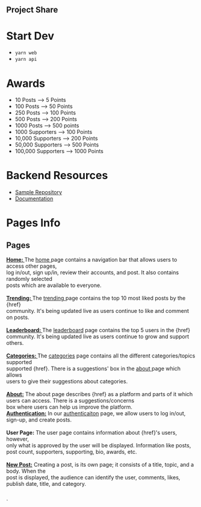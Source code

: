 ## Project Share

# Start Dev
  - `yarn web` 
  - `yarn api`

# Awards
  - 10 Posts --> 5 Points
  - 100 Posts --> 50 Points
  - 250 Posts --> 100 Points
  - 500 Posts --> 200 Points
  - 1000 Posts --> 500 points
  - 1000 Supporters --> 100 Points
  - 10,000 Supporters --> 200 Points
  - 50,000 Supporters --> 500 Points
  - 100,000 Supporters --> 1000 Points
  
# Backend Resources
  - <a href="https://github.com/bkonkle/node-knex-typescript-example">Sample Repository</a>
  - <a href="https://knexjs.org/#typescript-support">Documentation</a>

# Pages Info
  <h2>Pages</h2>
  <p>
    <strong><a href="/home"> Home: </a></strong> The <a href="/home"> home </a> page contains a navigation bar that allows users to access other pages,
    <br />
    log in/out, sign up/in, review their accounts, and post. It also contains randomly selected
    <br />
    posts which are available to everyone.
    <br />
    <br />
    <strong><a href="/trending">Trending: </a></strong> The <a href="/trending"> trending </a> page contains the top 10 most liked posts by the {href}
    <br />
    community. It's being updated live as users continue to like and comment on posts.
    <br />
    <br />
    <strong><a href="/leaderboard">Leaderboard: </a></strong> The <a href="/leaderboard">leaderboard</a> page contains the top 5 users in the {href}
    <br /> community. It's being updated live as users continue to grow and support others.
    <br />
    <br />
    <strong><a href="/categories">Categories: </a></strong> The <a href="/categories">categories</a> page contains all the different categories/topics supported
    <br />
    supported {href}. There is a suggestions' box in the <a href="/about">about </a> page which allows
    <br />
    users to give their suggestions about categories.
    <br />
    <br />
    <strong><a href="/about">About:</a></strong> The about page describes {href} as a platform and parts of it which users can access. There is a suggestions/concerns
    <br />
    box where users can help us improve the platform.
    <br />
    <strong><a href="/auth">Authentication:</a></strong> In our <a href="/auth">authenticaiton</a> page, we allow users to log in/out,
    <br />
    sign-up, and create posts.
    <br />
    <br />
    <strong>User Page:</strong> The user page contains information about {href}'s users, however,
    <br />
    only what is approved by the user will be displayed. Information like posts, post count, supporters, supporting, bio, awards, etc.
    <br />
    <br />
    <strong><a href="/newPost">New Post:</a></strong> Creating a post, is its own page; it consists of a title, topic, and a body. When the
    <br />
    post is displayed, the audience can identify the user, comments, likes, publish date, title, and category.
    <br />
    <br />
  </p>`

